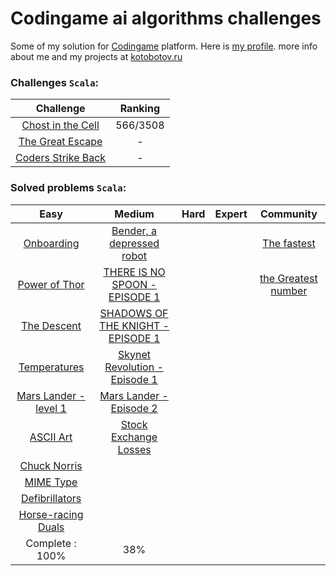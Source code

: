 # Codingame ai algorithms challenges

Some of my solution for [Codingame](http://www.codingame.com/) platform. Here is [my profile](https://www.codingame.com/profile/e29f203c7aeab86de5da14fa8898d5cd5437171).
more info about me and my projects at [kotobotov.ru](http://kotobotov.ru)

### Challenges `Scala`:

Challenge | Ranking
| :---: | :---:|
[Chost in the Cell](src/main/scala/Ghost_in_the_Cell/Player.scala)  | 566/3508
[The Great Escape](src/main/scala/The_Great_Escape/Player.scala)  | -
[Coders Strike Back](src/main/scala/Coders_Strike_Back/Player.scala)  | -

### Solved problems `Scala`:

| Easy | Medium | Hard | Expert | Community
| :---: | :---: | :---: | :---: | :---: |
[Onboarding](src/main/scala/Onboarding/Player.scala)  | [Bender, a depressed robot](src/main/scala/Bender_Episode1/Solution.scala)  | | | [The fastest](src/main/scala/The_Fastest/Solution.scala)
[Power of Thor](src/main/scala/Power_of_Thor/Player.scala) | [THERE IS NO SPOON - EPISODE 1](src/main/scala/There_is_no_Spoon_episode_1/Player.scala)| | | [the Greatest number](src/main/scala/The_Greatest_number/Solution.scala)
[The Descent](src/main/scala/The_Descent/Player.scala)  | [SHADOWS OF THE KNIGHT - EPISODE 1](src/main/scala/Shadows_of_the_Knight_Episode_1/Player.scala)|||
[Temperatures](src/main/scala/Temperature/Solution.scala)  | [Skynet Revolution - Episode 1](src/main/scala/Skynet_Revolution_Episode_1/Player.scala) |||
[Mars Lander - level 1](src/main/scala/Mars_lander/Player.scala)   | [Mars Lander - Episode 2](src/main/scala/Mars_Lander_episode_2/Player.scala)  |||
[ASCII Art](src/main/scala/ASCII-art/Solution.scala)  |  [Stock Exchange Losses](src/main/scala/Stock_Exchange_Losses/Solution.scala)|||
[Chuck Norris](src/main/scala/Chuck-Norris/Solution.scala)  |  |||
[MIME Type](src/main/scala/MIME_Type/Solution.scala)  | |||
[Defibrillators](src/main/scala/Defebrilators/Solution.scala)  | |||
[Horse-racing Duals](src/main/scala/Horse-racing/Solution.scala)  ||||
Complete : 100% | 38% |||




